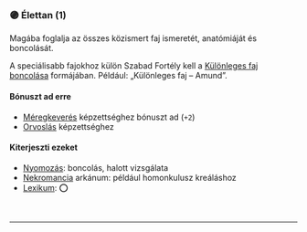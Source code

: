 ### 🟣 Élettan (1)

Magába foglalja az összes közismert faj ismeretét, anatómiáját és boncolását.

A speciálisabb fajokhoz külön Szabad Fortély kell a [Különleges faj boncolása](../fortelyok.szabad/kulonleges_faj_boncolasa.md) formájában. Például: „Különleges faj – Amund”.

#### Bónuszt ad erre

- [Méregkeverés](../kepzettsegek.primer.altalanos/meregkeveres.md) képzettséghez bónuszt ad (`+2`)
- [Orvoslás](../kepzettsegek.primer.altalanos/orvoslas.md) képzettséghez
#### Kiterjeszti ezeket

- [Nyomozás](../kepzettsegek.primer.altalanos/nyomozas.md): boncolás, halott vizsgálata
- [Nekromancia](../kepzettsegek.primer.arkanumok/nekromancia.md) arkánum: például homonkulusz kreáláshoz
- [Lexikum](../kepzettsegek.szekunder/lexikum.md): ⭕

<br />

---
